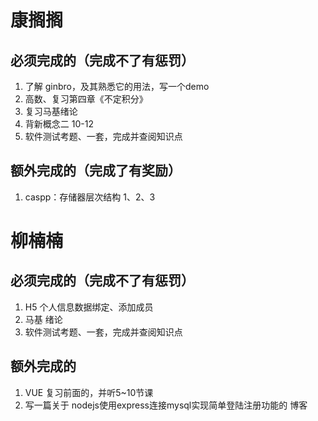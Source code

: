 # 康搁搁
## 必须完成的（完成不了有惩罚）
1. 了解 ginbro，及其熟悉它的用法，写一个demo
2. 高数、复习第四章《不定积分》
3. 复习马基绪论
4. 背新概念二 10-12 
5. 软件测试考题、一套，完成并查阅知识点

## 额外完成的（完成了有奖励）
1. caspp：存储器层次结构 1、2、3

# 柳楠楠
## 必须完成的（完成不了有惩罚）
1. H5 个人信息数据绑定、添加成员
2. 马基 绪论
3. 软件测试考题、一套，完成并查阅知识点

## 额外完成的
1. VUE 复习前面的，并听5~10节课
2. 写一篇关于 nodejs使用express连接mysql实现简单登陆注册功能的 博客
